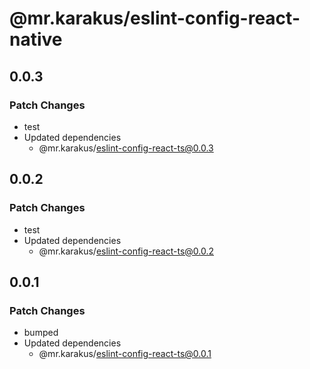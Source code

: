 # @mr.karakus/eslint-config-react-native

## 0.0.3

### Patch Changes

- test
- Updated dependencies
  - @mr.karakus/eslint-config-react-ts@0.0.3

## 0.0.2

### Patch Changes

- test
- Updated dependencies
  - @mr.karakus/eslint-config-react-ts@0.0.2

## 0.0.1

### Patch Changes

- bumped
- Updated dependencies
  - @mr.karakus/eslint-config-react-ts@0.0.1
